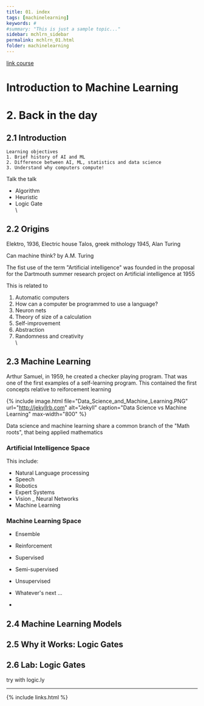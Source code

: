 ```yaml
---
title: 01. index
tags: [machinelearning]
keywords: #
#summary: "This is just a sample topic..."
sidebar: mchlrn_sidebar
permalink: mchlrn_01.html
folder: machinelearning
---
```


[link course](https://linuxacademy.com/cp/coursescheduler/view/id/492070)

# Introduction to Machine Learning

# 2. Back in  the day
## 2.1 Introduction

    Learning objectives
    1. Brief history of AI and ML
    2. Difference between AI, ML, statistics and data science
    3. Understand why computers compute!

 Talk the talk
*  Algorithm
* Heuristic
* Logic Gate
\
\


## 2.2 Origins

Elektro, 1936, Electric house
Talos, greek mithology
1945, Alan Turing

Can machine think? by A.M. Turing

The fist use of the term "Artificial intelligence" was founded in the proposal for the Dartmouth summer research project on Artificial intelligence at 1955

This is related to
1. Automatic computers
2. How can a computer be programmed to use a language?
3. Neuron nets
4. Theory of size of a calculation
5. Self-improvement
6. Abstraction
7. Randomness and creativity
\
\
## 2.3 Machine Learning

Arthur Samuel, in 1959, he created a checker playing program. That was one of the first examples of a self-learning program. This contained the first concepts relative to reiforcement learning 


{% include image.html file="Data_Science_and_Machine_Learning.PNG" url="http://jekyllrb.com" alt="Jekyll" caption="Data Science vs Machine Learning" max-width="800" %}

Data science and machine learning share a common branch of the "Math roots", that being applied mathematics  

### Artificial Intelligence Space

This include:
- Natural Language processing
- Speech
- Robotics
- Expert Systems
- Vision
_ Neural Networks
- Machine Learning

### Machine Learning Space
- Ensemble
- Reinforcement
- Supervised
- Semi-supervised
- Unsupervised
- Whatever's next ...

-

## 2.4 Machine Learning Models



## 2.5 Why it Works: Logic Gates

## 2.6 Lab: Logic Gates

try with logic.ly



---


{% include links.html %}